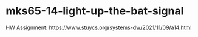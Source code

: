 # mks65-14-light-up-the-bat-signal
HW Assignment: https://www.stuycs.org/systems-dw/2021/11/09/a14.html
